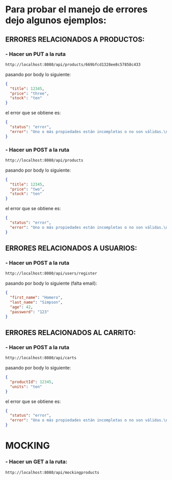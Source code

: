 # Para probar el manejo de errores dejo algunos ejemplos:

## ERRORES RELACIONADOS A PRODUCTOS:

###  - Hacer un PUT a la ruta 
```bash
http://localhost:8080/api/products/669bfcd1328ee8c57858c433
```
pasando por body lo siguiente:
```json
{
  "title": 12345,
  "price": "three",
  "stock": "ten"
}
```

el error que se obtiene es:
```json
{
  "status": "error",
  "error": "Uno o más propiedades están incompletas o no son válidas.\n    Lista de propiedades requeridas:\n    * title debe ser un string, recibido: 12345\n    * price debe ser un number, recibido: twenty\n    * stock debe ser un number, recibido: ten\n"
}
```

### - Hacer un POST a la ruta 
```bash
http://localhost:8080/api/products
```
pasando por body lo siguiente:
```json
{
  "title": 12345,
  "price": "two",
  "stock": "ten"
}
```
el error que se obtiene es:
```json
{
  "status": "error",
  "error": "Uno o más propiedades están incompletas o no son válidas.\n    Lista de propiedades requeridas:\n    * title debe ser un string, recibido: 12345\n    * price debe ser un number, recibido: twenty\n    * stock debe ser un number, recibido: ten\n"
}
```


## ERRORES RELACIONADOS A USUARIOS:

### - Hacer un POST a la ruta
```bash
http://localhost:8080/api/users/register 
```
pasando por body lo siguiente (falta email):

```json
{
  "first_name": "Homero",
  "last_name": "Simpson",
  "age": 42,
  "password": "123"
}
```


## ERRORES RELACIONADOS AL CARRITO:

### - Hacer un POST a la ruta 
```bash
http://localhost:8080/api/carts 
```
pasando por body lo siguiente:
```json
{
  "productId": 12345,
  "units": "ten"
}
```
el error que se obtiene es:
```json
{
  "status": "error",
  "error": "Una o más propiedades están incompletas o no son válidas.\nLista de propiedades requeridas:\n* productId debe ser un string, recibido: 12345\n* units debe ser un number, recibido: ten\n"
}
```

# MOCKING

### - Hacer un GET a la ruta:
```bash
http://localhost:8080/api/mockingproducts
```